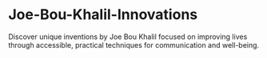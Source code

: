 # Joe-Bou-Khalil-Innovations
Discover unique inventions by Joe Bou Khalil focused on improving lives through accessible, practical techniques for communication and well-being.
